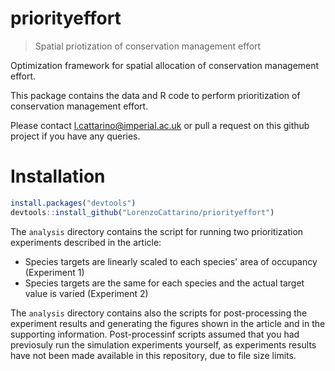 # priorityeffort

> Spatial priotization of conservation management effort

Optimization framework for spatial allocation of conservation management effort.

This package contains the data and R code to perform prioritization of conservation management effort. 

Please contact l.cattarino@imperial.ac.uk or pull a request on this github project if you have any queries.

# Installation
```r
install.packages("devtools")
devtools::install_github("LorenzoCattarino/priorityeffort")
```

The `analysis` directory contains the script for running two prioritization experiments described in the article:
* Species targets are linearly scaled to each species' area of occupancy (Experiment 1)
* Species targets are the same for each species and the actual target value is varied (Experiment 2) 

The `analysis` directory contains also the scripts for post-processing the experiment results and generating the figures shown in the article and in the supporting information. Post-processinf scripts assumed that you had previosuly run the simulation experiments yourself, as experiments results have not been made available in this repository, due to file size limits. 

